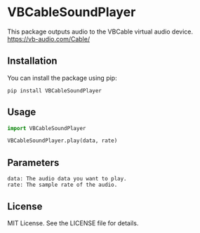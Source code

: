 # VBCableSoundPlayer

This package outputs audio to the VBCable virtual audio device.   
https://vb-audio.com/Cable/

## Installation

You can install the package using pip:

```
pip install VBCableSoundPlayer
```

## Usage
```python
import VBCableSoundPlayer

VBCableSoundPlayer.play(data, rate)
```

## Parameters
    data: The audio data you want to play.
    rate: The sample rate of the audio.

## License
MIT License. See the LICENSE file for details.